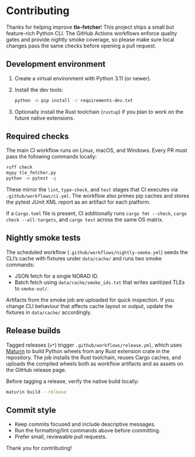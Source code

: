 # Contributing

Thanks for helping improve **tle-fetcher**! This project ships a small but
feature-rich Python CLI. The GitHub Actions workflows enforce quality gates and
provide nightly smoke coverage, so please make sure local changes pass the same
checks before opening a pull request.

## Development environment

1. Create a virtual environment with Python 3.11 (or newer).
2. Install the dev tools:

   ```bash
   python -m pip install -r requirements-dev.txt
   ```

3. Optionally install the Rust toolchain (`rustup`) if you plan to work on the
   future native extensions.

## Required checks

The main CI workflow runs on Linux, macOS, and Windows. Every PR must pass the
following commands locally:

```bash
ruff check
mypy tle_fetcher.py
python -m pytest -q
```

These mirror the `lint`, `type-check`, and `test` stages that CI executes via
`.github/workflows/ci.yml`. The workflow also primes pip caches and stores the
pytest JUnit XML report as an artifact for each platform.

If a `Cargo.toml` file is present, CI additionally runs `cargo fmt --check`,
`cargo check --all-targets`, and `cargo test` across the same OS matrix.

## Nightly smoke tests

The scheduled workflow (`.github/workflows/nightly-smoke.yml`) seeds the CLI’s
cache with fixtures under `data/cache/` and runs two smoke commands:

- JSON fetch for a single NORAD ID.
- Batch fetch using `data/cache/smoke_ids.txt` that writes sanitized TLEs to
  `smoke-out/`.

Artifacts from the smoke job are uploaded for quick inspection. If you change
CLI behaviour that affects cache layout or output, update the fixtures in
`data/cache/` accordingly.

## Release builds

Tagged releases (`v*`) trigger `.github/workflows/release.yml`, which uses
[Maturin](https://github.com/PyO3/maturin) to build Python wheels from any Rust
extension crate in the repository. The job installs the Rust toolchain, reuses
Cargo caches, and uploads the compiled wheels both as workflow artifacts and as
assets on the GitHub release page.

Before tagging a release, verify the native build locally:

```bash
maturin build --release
```

## Commit style

- Keep commits focused and include descriptive messages.
- Run the formatting/lint commands above before committing.
- Prefer small, reviewable pull requests.

Thank you for contributing!

